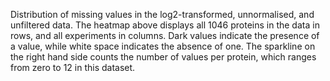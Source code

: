 
Distribution of missing values in the log2-transformed, unnormalised, and unfiltered data. The heatmap above displays all 1046 proteins in the data in rows, and all experiments in columns. Dark values indicate the presence of a value, while white space indicates the absence of one. The sparkline on the right hand side counts the number of values per protein, which ranges from zero to 12 in this dataset.
